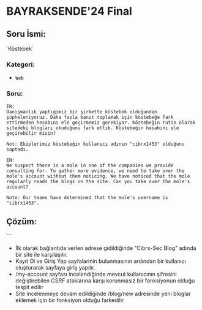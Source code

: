 # BAYRAKSENDE'24 Final

## Soru İsmi:

´Köstebek´

### Kategori:
 - `Web`

### Soru:
```
TR:
Danışmanlık yaptığımız bir şirkette köstebek olduğundan şüpheleniyoruz. Daha fazla kanıt toplamak için köstebeğe fark ettirmeden hesabını ele geçirmemiz gerekiyor. Köstebeğin rutin olarak sitedeki blogları okuduğunu fark ettik. Köstebeğin hesabını ele geçirebilir misin?

Not: Ekiplerimiz köstebeğin kullanıcı adının "cibrx1453" olduğunu saptadı.

EN:
We suspect there is a mole in one of the companies we provide consulting for. To gather more evidence, we need to take over the mole's account without them noticing. We have noticed that the mole regularly reads the blogs on the site. Can you take over the mole's account?

Note: Our teams have determined that the mole's username is "cibrx1453".
```


## Çözüm:
´´´
- İlk olarak bağlantıda verlen adrese gidildiğinde "Cibrx-Sec Blog" adında bir site ile karşılaşılır. 
- Kayıt Ol ve Giriş Yap sayfalarinin bulunmasının ardından bir kullanıcı oluşturarak sayfaya giriş yapılır.
- /my-account sayfası incelendiğinde mevcut kullanıcının şifresini değiştirebilen CSRF ataklarına karşı korunmasız bir fonksiyonun olduğu tespit edilir
- Site incelenmeye devam edildiğinde /blog/new adresinde yeni bloglar eklemek için bir fonksiyon olduğu farkedilir
